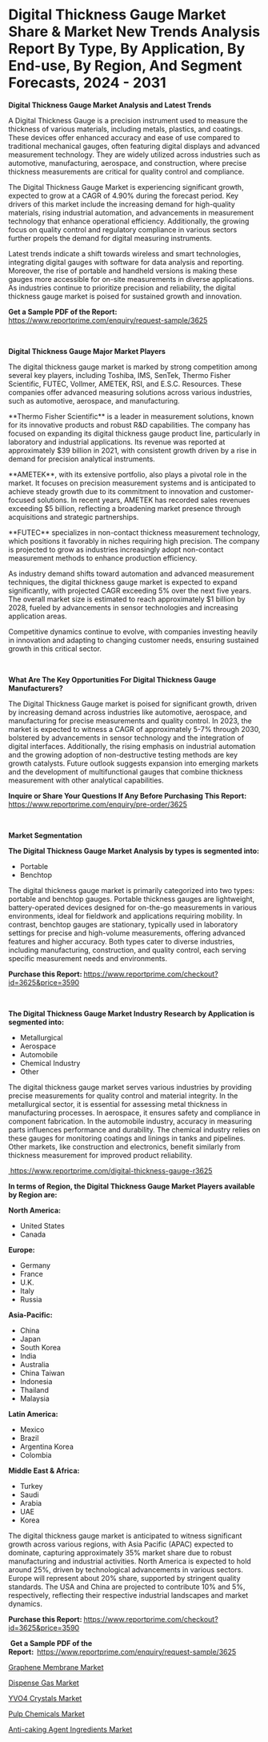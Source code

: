 <p><h1>Digital Thickness Gauge Market Share & Market New Trends Analysis Report By Type, By Application, By End-use, By Region, And Segment Forecasts, 2024 - 2031</h1></p><p><strong>Digital Thickness Gauge Market Analysis and Latest Trends</strong></p>
<p><p>A Digital Thickness Gauge is a precision instrument used to measure the thickness of various materials, including metals, plastics, and coatings. These devices offer enhanced accuracy and ease of use compared to traditional mechanical gauges, often featuring digital displays and advanced measurement technology. They are widely utilized across industries such as automotive, manufacturing, aerospace, and construction, where precise thickness measurements are critical for quality control and compliance.</p><p>The Digital Thickness Gauge Market is experiencing significant growth, expected to grow at a CAGR of 4.90% during the forecast period. Key drivers of this market include the increasing demand for high-quality materials, rising industrial automation, and advancements in measurement technology that enhance operational efficiency. Additionally, the growing focus on quality control and regulatory compliance in various sectors further propels the demand for digital measuring instruments.</p><p>Latest trends indicate a shift towards wireless and smart technologies, integrating digital gauges with software for data analysis and reporting. Moreover, the rise of portable and handheld versions is making these gauges more accessible for on-site measurements in diverse applications. As industries continue to prioritize precision and reliability, the digital thickness gauge market is poised for sustained growth and innovation.</p></p>
<p><strong>Get a Sample PDF of the Report:&nbsp;</strong> <a href="https://www.reportprime.com/enquiry/request-sample/3625">https://www.reportprime.com/enquiry/request-sample/3625</a></p>
<p>&nbsp;</p>
<p><strong>Digital Thickness Gauge Major Market Players</strong></p>
<p><p>The digital thickness gauge market is marked by strong competition among several key players, including Toshiba, IMS, SenTek, Thermo Fisher Scientific, FUTEC, Vollmer, AMETEK, RSI, and E.S.C. Resources. These companies offer advanced measuring solutions across various industries, such as automotive, aerospace, and manufacturing.</p><p>**Thermo Fisher Scientific** is a leader in measurement solutions, known for its innovative products and robust R&D capabilities. The company has focused on expanding its digital thickness gauge product line, particularly in laboratory and industrial applications. Its revenue was reported at approximately $39 billion in 2021, with consistent growth driven by a rise in demand for precision analytical instruments.</p><p>**AMETEK**, with its extensive portfolio, also plays a pivotal role in the market. It focuses on precision measurement systems and is anticipated to achieve steady growth due to its commitment to innovation and customer-focused solutions. In recent years, AMETEK has recorded sales revenues exceeding $5 billion, reflecting a broadening market presence through acquisitions and strategic partnerships.</p><p>**FUTEC** specializes in non-contact thickness measurement technology, which positions it favorably in niches requiring high precision. The company is projected to grow as industries increasingly adopt non-contact measurement methods to enhance production efficiency.</p><p>As industry demand shifts toward automation and advanced measurement techniques, the digital thickness gauge market is expected to expand significantly, with projected CAGR exceeding 5% over the next five years. The overall market size is estimated to reach approximately $1 billion by 2028, fueled by advancements in sensor technologies and increasing application areas. </p><p>Competitive dynamics continue to evolve, with companies investing heavily in innovation and adapting to changing customer needs, ensuring sustained growth in this critical sector.</p></p>
<p>&nbsp;</p>
<p><strong>What Are The Key Opportunities For Digital Thickness Gauge Manufacturers?</strong></p>
<p><p>The Digital Thickness Gauge market is poised for significant growth, driven by increasing demand across industries like automotive, aerospace, and manufacturing for precise measurements and quality control. In 2023, the market is expected to witness a CAGR of approximately 5-7% through 2030, bolstered by advancements in sensor technology and the integration of digital interfaces. Additionally, the rising emphasis on industrial automation and the growing adoption of non-destructive testing methods are key growth catalysts. Future outlook suggests expansion into emerging markets and the development of multifunctional gauges that combine thickness measurement with other analytical capabilities.</p></p>
<p><strong>Inquire or Share Your Questions If Any Before Purchasing This Report:</strong> <a href="https://www.reportprime.com/enquiry/pre-order/3625">https://www.reportprime.com/enquiry/pre-order/3625</a></p>
<p>&nbsp;</p>
<p><strong>Market Segmentation</strong></p>
<p><strong>The Digital Thickness Gauge Market Analysis by types is segmented into:</strong></p>
<p><ul><li>Portable</li><li>Benchtop</li></ul></p>
<p><p>The digital thickness gauge market is primarily categorized into two types: portable and benchtop gauges. Portable thickness gauges are lightweight, battery-operated devices designed for on-the-go measurements in various environments, ideal for fieldwork and applications requiring mobility. In contrast, benchtop gauges are stationary, typically used in laboratory settings for precise and high-volume measurements, offering advanced features and higher accuracy. Both types cater to diverse industries, including manufacturing, construction, and quality control, each serving specific measurement needs and environments.</p></p>
<p><strong>Purchase this Report:&nbsp;</strong><a href="https://www.reportprime.com/checkout?id=3625&price=3590">https://www.reportprime.com/checkout?id=3625&price=3590</a></p>
<p>&nbsp;</p>
<p><strong>The Digital Thickness Gauge Market Industry Research by Application is segmented into:</strong></p>
<p><ul><li>Metallurgical</li><li>Aerospace</li><li>Automobile</li><li>Chemical Industry</li><li>Other</li></ul></p>
<p><p>The digital thickness gauge market serves various industries by providing precise measurements for quality control and material integrity. In the metallurgical sector, it is essential for assessing metal thickness in manufacturing processes. In aerospace, it ensures safety and compliance in component fabrication. In the automobile industry, accuracy in measuring parts influences performance and durability. The chemical industry relies on these gauges for monitoring coatings and linings in tanks and pipelines. Other markets, like construction and electronics, benefit similarly from thickness measurement for improved product reliability.</p></p>
<p><a href="https://www.reportprime.com/digital-thickness-gauge-r3625">&nbsp;https://www.reportprime.com/digital-thickness-gauge-r3625</a></p>
<p><strong>In terms of Region, the Digital Thickness Gauge Market Players available by Region are:</strong></p>
<p>
    <p> <strong> North America: </strong>
        <ul>
            <li>United States</li>
            <li>Canada</li>
        </ul>
        </p> 
    <p> <strong> Europe: </strong>
        <ul>
            <li>Germany</li>
            <li>France</li>
            <li>U.K.</li>
            <li>Italy</li>
            <li>Russia</li>
        </ul>
        </p> 
    <p> <strong> Asia-Pacific: </strong>
        <ul>
            <li>China</li>
            <li>Japan</li>
            <li>South Korea</li>
            <li>India</li>
            <li>Australia</li>
            <li>China Taiwan</li>
            <li>Indonesia</li>
            <li>Thailand</li>
            <li>Malaysia</li>
        </ul>
        </p> 
    <p> <strong> Latin America: </strong>
        <ul>
            <li>Mexico</li>
            <li>Brazil</li>
            <li>Argentina Korea</li>
            <li>Colombia</li>
        </ul>
        </p> 
    <p> <strong> Middle East & Africa: </strong>
        <ul>
            <li>Turkey</li>
            <li>Saudi</li>
            <li>Arabia</li>
            <li>UAE</li>
            <li>Korea</li>
        </ul>
    </p>
    </p>
<p><p>The digital thickness gauge market is anticipated to witness significant growth across various regions, with Asia Pacific (APAC) expected to dominate, capturing approximately 35% market share due to robust manufacturing and industrial activities. North America is expected to hold around 25%, driven by technological advancements in various sectors. Europe will represent about 20% share, supported by stringent quality standards. The USA and China are projected to contribute 10% and 5%, respectively, reflecting their respective industrial landscapes and market dynamics.</p></p>
<p><strong>Purchase this Report: </strong><a href="https://www.reportprime.com/checkout?id=3625&price=3590">https://www.reportprime.com/checkout?id=3625&price=3590</a></p>
<p>&nbsp;<strong>Get a Sample PDF of the Report:&nbsp;&nbsp;</strong><a href="https://www.reportprime.com/enquiry/request-sample/3625">https://www.reportprime.com/enquiry/request-sample/3625</a></p>
<p><strong></strong></p>
<p><p><a href="https://www.linkedin.com/pulse/graphene-membrane-market-size-segmentation-trends-growth-qoczc?trackingId=qIGIPuf6QluPwkRGR5G73A%3D%3D">Graphene Membrane Market</a></p><p><a href="https://www.linkedin.com/pulse/global-dispense-gas-market-exploring-share-trends-future-growth-9ogoc?trackingId=kov6WA%2BjQfaKN1cAbU7zaw%3D%3D">Dispense Gas Market</a></p><p><a href="https://www.linkedin.com/pulse/global-yvo4-crystals-market-focus-product-type-pure-crystalsnd-qycac?trackingId=bq5ExebxTZKKSWuUTP%2FFXg%3D%3D">YVO4 Crystals Market</a></p><p><a href="https://issuu.com/reportprime-2/docs/pulp-chemicals-market-size-2030.ppt_7e50d0fc5d5bf2">Pulp Chemicals Market</a></p><p><a href="https://issuu.com/reportprime-2/docs/anti-caking-agent-ingredients-marke_05ecdacf858dc5">Anti-caking Agent Ingredients Market</a></p></p>